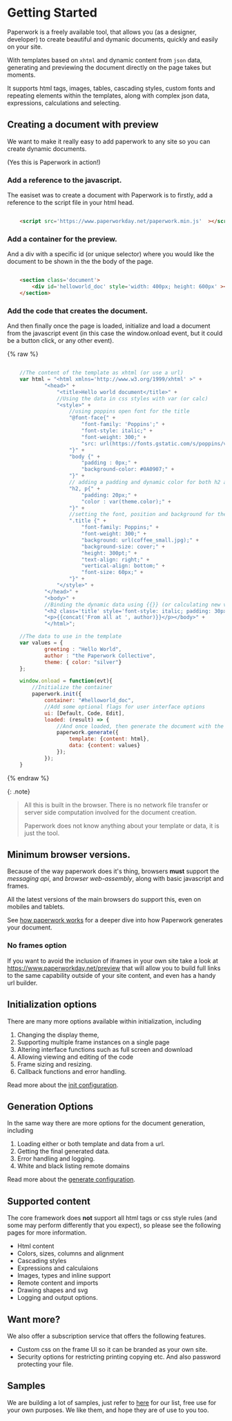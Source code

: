 # Getting Started

Paperwork is a freely available tool, that allows you (as a designer, developer) to create beautiful and dymanic documents, quickly and easily on your site.

With templates based on `xhtml` and dynamic content from `json` data, generating and previewing the document directly on the page takes but moments.

It supports html tags, images, tables, cascading styles, custom fonts and repeating elements within the templates, along with complex json data, expressions, calculations and selecting.

## Creating a document with preview

We want to make it really easy to add paperwork to any site so you can create dynamic documents.

<div id='first-sample-container' class='document-container' data-pw-ui="Default, Code, Edit" data-pw-template="_samples/helloworld/helloworld.html" data-pw-json="_samples/helloworld/helloworld.json"></div>

<p>(Yes this is Paperwork in action!)</p>



### Add a reference to the javascript.

The easiset was to create a document with Paperwork is to firstly, add a reference to the script file in your html head.

```html

    <script src='https://www.paperworkday.net/paperwork.min.js'  ></script>

```

### Add a container for the preview.

And a div with a specific id (or unique selector) where you would like the document to be shown in the the body of the page.

```html

    <section class='document'>
        <div id='helloworld_doc' style='width: 400px; height: 600px' ></div>
    </section>

```

### Add the code that creates the document.

And then finally once the page is loaded, initialize and load a document from the javascript event (in this case the window.onload event, but it could be a button click, or any other event).

{% raw %}
```javascript

    //The content of the template as xhtml (or use a url)
    var html = "<html xmlns='http://www.w3.org/1999/xhtml' >" + 
            "<head>" + 
                "<title>Hello world document</title>" +
                //Using the data in css styles with var (or calc)
                "<style>" + 
                    //using poppins open font for the title
                    "@font-face{" + 
                        "font-family: 'Poppins';" + 
                        "font-style: italic;" + 
                        "font-weight: 300;" + 
                        "src: url(https://fonts.gstatic.com/s/poppins/v20/pxiDyp8kv8JHgFVrJJLm21llEA.ttf) format('truetype');" + 
                    "}" + 
                    "body {" + 
                        "padding : 0px;" + 
                        "background-color: #0A0907;" +
                    "}" + 
                    // adding a padding and dynamic color for both h2 and p elements
                    "h2, p{" + 
                        "padding: 20px;" + 
                        "color : var(theme.color);" + 
                    "}" + 
                    //setting the font, position and background for the title.
                    ".title {" + 
                        "font-family: Poppins;" + 
                        "font-weight: 300;" + 
                        "background: url(coffee_small.jpg);" + 
                        "background-size: cover;" + 
                        "height: 300pt;" + 
                        "text-align: right;" + 
                        "vertical-align: bottom;" + 
                        "font-size: 60px;" + 
                    "}" + 
                "</style>" + 
            "</head>" + 
            "<body>" +
            //Binding the dynamic data using {{}} (or calculating new values)
            "<h2 class='title' style='font-style: italic; padding: 30px' >{{greeting}}</h2>" + 
            "<p>{{concat('From all at ', author)}}</p></body>" + 
            "</html>";

    //The data to use in the template
    var values = { 
            greeting : "Hello World", 
            author : "the Paperwork Collective",
            theme: { color: "silver"} 
    };

    window.onload = function(evt){
        //Initialize the container
        paperwork.init({
            container: "#helloworld_doc",
            //Add some optional flags for user interface options
            ui: [Default, Code, Edit],
            loaded: (result) => {
                //And once loaded, then generate the document with the template and the current data
                paperwork.generate({
                    template: {content: html},
                    data: {content: values}
                });
            });
    }

```
{% endraw %}


{: .note}
> All this is built in the  browser. 
> There is no network file transfer or server side computation involved for the document creation. 
>
> Paperwork does not know anything about your template or data, it is just the tool.


## Minimum browser versions.

Because of the way paperwork does it's thing, browsers **must** support the *messaging api*, and *browser web-assembly*, along with basic javascript and frames. 

All the latest versions of the main browsers do support this, even on mobiles and tablets.

See <a href='/docs/framemechanism' >how paperwork works</a> for a deeper dive into how Paperwork generates your document. 

### No frames option

If you want to avoid the inclusion of iframes in your own site take a look at <a href='https://www.paperworkday.net/preview?builder=true'>https://www.paperworkday.net/preview</a> 
that will allow you to build full links to the same capability outside of your site content, and even has a handy url builder.

## Initialization options

There are many more options available within initialization, including 

1. Changing the display theme,
2. Supporting multiple frame instances on a single page
3. Altering interface functions such as full screen and download
4. Allowing viewing and editing of the code
5. Frame sizing and resizing.
6. Callback functions and error handling.

Read more about the <a href='/docs/initconfig' >init configuration</a>.

## Generation Options

In the same way there are more options for the document generation, including

1. Loading either or both template and data from a url.
2. Getting the final generated data.
3. Error handling and logging.
4. White and black listing remote domains

Read more about the <a href='/docs/genconfig' >generate configuration</a>.

## Supported content

The core framework does **not** support all html tags or css style rules (and some may perform differently that you expect), so please see the following pages for more information.

- Html content
- Colors, sizes, columns and alignment
- Cascading styles
- Expressions and calculaions
- Images, types and inline support
- Remote content and imports
- Drawing shapes and svg
- Logging and output options.

## Want more?

We also offer a subscription service that offers the following features.

- Custom css on the frame UI so it can be branded as your own site.
- Security options for restricting printing copying etc. And also password protecting your file.

## Samples

We are building a lot of samples, just refer to  <a href='/docs/genconfig' >here</a> for our list, free use for your own purposes. We like them, and hope they are of use to you too.



